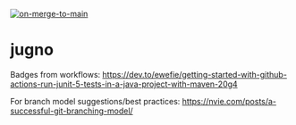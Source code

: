 [![on-merge-to-main](https://github.com/jugno-mymentor/jugno/actions/workflows/on-merge-to-main.yaml/badge.svg)](https://github.com/jugno-mymentor/jugno/actions/workflows/on-merge-to-main.yaml)

# jugno


Badges from workflows:
https://dev.to/ewefie/getting-started-with-github-actions-run-junit-5-tests-in-a-java-project-with-maven-20g4


For branch model suggestions/best practices:
https://nvie.com/posts/a-successful-git-branching-model/
